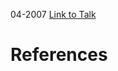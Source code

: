 

04-2007
[Link to Talk](https://www.churchofjesuschrist.org/study/general-conference/2007/04/sunday-morning-session?lang=eng)



# References
